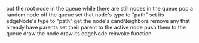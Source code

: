 put the root node in the queue
while there are still nodes in the queue
pop a random node off the queue
set that node's type to "path"
set its edgeNode's type to "path"
get the node's candNeighbors
remove any that already have parents
set their parent to the active node
push them to the queue
draw the node
draw its edgeNode
reinvoke function
